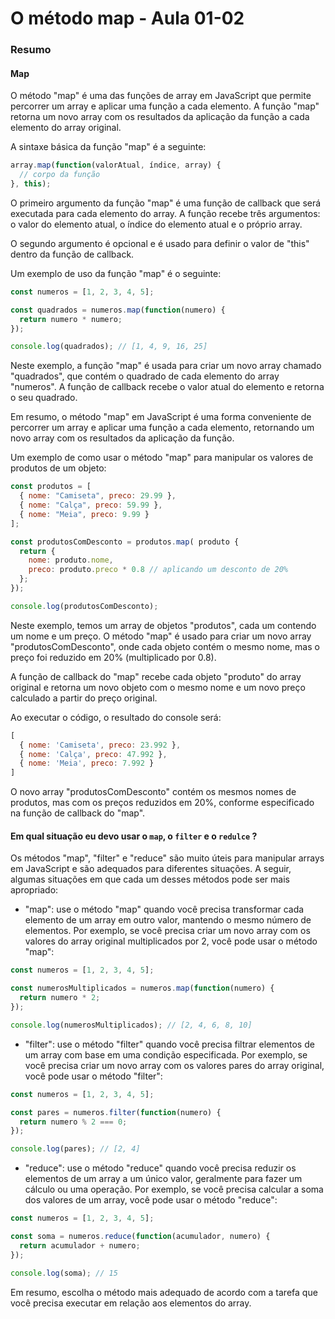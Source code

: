 <!--
Antes de publicar a issue, lembre-se de clicar na aba "Preview", para visualizar se a formatação está correta =)
-->

<!-- Escreva/insira as imagens após essa linha -->

# O método map - Aula 01-02

### Resumo

#### Map

O método "map" é uma das funções de array em JavaScript que permite percorrer um array e aplicar uma função a cada elemento. A função "map" retorna um novo array com os resultados da aplicação da função a cada elemento do array original.

A sintaxe básica da função "map" é a seguinte:

```javascript
array.map(function(valorAtual, índice, array) {
  // corpo da função
}, this);
```

O primeiro argumento da função "map" é uma função de callback que será executada para cada elemento do array. A função recebe três argumentos: o valor do elemento atual, o índice do elemento atual e o próprio array.

O segundo argumento é opcional e é usado para definir o valor de "this" dentro da função de callback.

Um exemplo de uso da função "map" é o seguinte:

```javascript
const numeros = [1, 2, 3, 4, 5];

const quadrados = numeros.map(function(numero) {
  return numero * numero;
});

console.log(quadrados); // [1, 4, 9, 16, 25]
```

Neste exemplo, a função "map" é usada para criar um novo array chamado "quadrados", que contém o quadrado de cada elemento do array "numeros". A função de callback recebe o valor atual do elemento e retorna o seu quadrado.

Em resumo, o método "map" em JavaScript é uma forma conveniente de percorrer um array e aplicar uma função a cada elemento, retornando um novo array com os resultados da aplicação da função.

Um exemplo de como usar o método "map" para manipular os valores de produtos de um objeto:

```javascript
const produtos = [
  { nome: "Camiseta", preco: 29.99 },
  { nome: "Calça", preco: 59.99 },
  { nome: "Meia", preco: 9.99 }
];

const produtosComDesconto = produtos.map( produto {
  return {
    nome: produto.nome,
    preco: produto.preco * 0.8 // aplicando um desconto de 20%
  };
});

console.log(produtosComDesconto);
```

Neste exemplo, temos um array de objetos "produtos", cada um contendo um nome e um preço. O método "map" é usado para criar um novo array "produtosComDesconto", onde cada objeto contém o mesmo nome, mas o preço foi reduzido em 20% (multiplicado por 0.8).

A função de callback do "map" recebe cada objeto "produto" do array original e retorna um novo objeto com o mesmo nome e um novo preço calculado a partir do preço original.

Ao executar o código, o resultado do console será:

```javascript
[
  { nome: 'Camiseta', preco: 23.992 },
  { nome: 'Calça', preco: 47.992 },
  { nome: 'Meia', preco: 7.992 }
]
```

O novo array "produtosComDesconto" contém os mesmos nomes de produtos, mas com os preços reduzidos em 20%, conforme especificado na função de callback do "map".

#### Em qual situação eu devo usar o `map`, o `filter` e o `redulce` ?

Os métodos "map", "filter" e "reduce" são muito úteis para manipular arrays em JavaScript e são adequados para diferentes situações. A seguir, algumas situações em que cada um desses métodos pode ser mais apropriado:

- "map": use o método "map" quando você precisa transformar cada elemento de um array em outro valor, mantendo o mesmo número de elementos. Por exemplo, se você precisa criar um novo array com os valores do array original multiplicados por 2, você pode usar o método "map":

```javascript
const numeros = [1, 2, 3, 4, 5];

const numerosMultiplicados = numeros.map(function(numero) {
  return numero * 2;
});

console.log(numerosMultiplicados); // [2, 4, 6, 8, 10]
```

- "filter": use o método "filter" quando você precisa filtrar elementos de um array com base em uma condição especificada. Por exemplo, se você precisa criar um novo array com os valores pares do array original, você pode usar o método "filter":

```javascript
const numeros = [1, 2, 3, 4, 5];

const pares = numeros.filter(function(numero) {
  return numero % 2 === 0;
});

console.log(pares); // [2, 4]
```

- "reduce": use o método "reduce" quando você precisa reduzir os elementos de um array a um único valor, geralmente para fazer um cálculo ou uma operação. Por exemplo, se você precisa calcular a soma dos valores de um array, você pode usar o método "reduce":

```javascript
const numeros = [1, 2, 3, 4, 5];

const soma = numeros.reduce(function(acumulador, numero) {
  return acumulador + numero;
});

console.log(soma); // 15
```

Em resumo, escolha o método mais adequado de acordo com a tarefa que você precisa executar em relação aos elementos do array.
